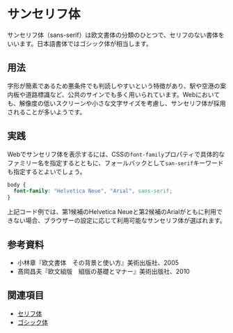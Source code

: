 # サンセリフ体

サンセリフ体（sans-serif）は欧文書体の分類のひとつで、セリフのない書体をいいます。日本語書体ではゴシック体が相当します。

## 用法

字形が簡素であるため悪条件でも判読しやすいという特徴があり、駅や空港の案内板や道路標識など、公共のサインでも多く用いられています。Webにおいても、解像度の低いスクリーンや小さな文字サイズを考慮し、サンセリフ体が採用されることが多いようです。

## 実践

Webでサンセリフ体を表示するには、CSSの`font-family`プロパティで具体的なファミリー名を指定するとともに、フォールバックとして`san-serif`キーワードも指定するとよいでしょう。

```css
body {
  font-family: "Helvetica Neue", "Arial", sans-serif;
}
```

上記コード例では、第1候補のHelvetica Neueと第2候補のArialがともに利用できない場合、ブラウザーの設定に応じて利用可能なサンセリフ体が選ばれます。

## 参考資料

- 小林章『欧文書体　その背景と使い方』美術出版社、2005
- 髙岡昌夫『欧文組版　組版の基礎とマナー』美術出版社、2010

## 関連項目

- [セリフ体](./serif.md)
- [ゴシック体](./gothic.md)
